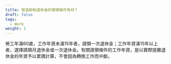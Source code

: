 ```yaml
---
title: 勞退新制退休金的請領條件為何？
draft: false
tags:
  - Work
weight: 1
---
```

勞工年滿60歲，工作年資未滿15年者，請領一次退休金；工作年資滿15年以上者，選擇請領月退休金或一次退休金。有關請領條件的工作年資，是以實際提繳退休金的年資予以累積計算，不會因為轉換工作而中斷。